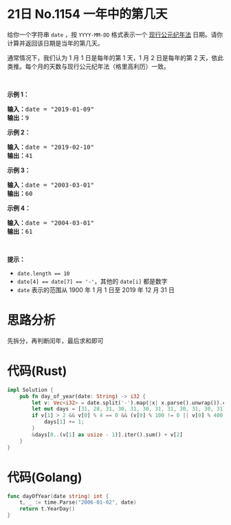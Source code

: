 # 21日 No.1154 一年中的第几天
<div class="content__1Y2H">
    <div class="notranslate">
        <p>
            给你一个字符串&nbsp;<code>date</code> ，按
            <code>YYYY-MM-DD</code> 格式表示一个
            <a href="https://baike.baidu.com/item/公元/17855">现行公元纪年法</a>
            日期。请你计算并返回该日期是当年的第几天。
        </p>
        <p>
            通常情况下，我们认为 1 月 1 日是每年的第 1 天，1 月 2 日是每年的第 2
            天，依此类推。每个月的天数与现行公元纪年法（格里高利历）一致。
        </p>
        <p>&nbsp;</p>
        <p><strong>示例 1：</strong></p>
        <pre><strong>输入：</strong>date = "2019-01-09"
<strong>输出：</strong>9
</pre>
        <p><strong>示例 2：</strong></p>
        <pre><strong>输入：</strong>date = "2019-02-10"
<strong>输出：</strong>41
</pre>
        <p><strong>示例 3：</strong></p>
        <pre><strong>输入：</strong>date = "2003-03-01"
<strong>输出：</strong>60
</pre>
        <p><strong>示例 4：</strong></p>
        <pre><strong>输入：</strong>date = "2004-03-01"
<strong>输出：</strong>61</pre>
        <p>&nbsp;</p>
        <p><strong>提示：</strong></p>
        <ul>
            <li><code>date.length == 10</code></li>
            <li>
                <code>date[4] == date[7] == '-'</code>，其他的&nbsp;<code>date[i]</code>&nbsp;都是数字
            </li>
            <li>
                <code>date</code> 表示的范围从 1900 年 1 月 1 日至 2019 年 12 月 31 日
            </li>
        </ul>
    </div>
</div>

# 思路分析
先拆分，再判断闰年，最后求和即可

# 代码(Rust)

```rust
impl Solution {
    pub fn day_of_year(date: String) -> i32 {
        let v: Vec<i32> = date.split('-').map(|x| x.parse().unwrap()).collect();
        let mut days = [31, 28, 31, 30, 31, 30, 31, 31, 30, 31, 30, 31];
        if v[1] > 2 && v[0] % 4 == 0 && (v[0] % 100 != 0 || v[0] % 400 == 0) {
            days[1] += 1;
        }
        &days[0..(v[1] as usize - 1)].iter().sum() + v[2]
    }
}
```

# 代码(Golang)

```go
func dayOfYear(date string) int {
    t, _ := time.Parse("2006-01-02", date)
    return t.YearDay()
}
```
